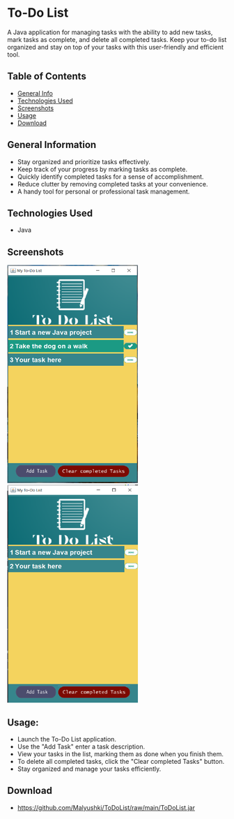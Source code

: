# To-Do List
A Java application for managing tasks with the ability to add new tasks, mark tasks as complete, and delete all completed tasks. Keep your to-do list organized and stay on top of your tasks with this user-friendly and efficient tool.


## Table of Contents
* [General Info](#general-information)
* [Technologies Used](#technologies-used)
* [Screenshots](#screenshots)
* [Usage](#usage)
* [Download](#download)



## General Information
* Stay organized and prioritize tasks effectively.
* Keep track of your progress by marking tasks as complete.
* Quickly identify completed tasks for a sense of accomplishment.
* Reduce clutter by removing completed tasks at your convenience.
* A handy tool for personal or professional task management.

## Technologies Used
- Java



## Screenshots
<p float="left">
<img src="https://raw.githubusercontent.com/Malyushki/ToDoList/main/ToDoList/src/img/screenshot1.png" width="300" height="500" />
<img src="https://raw.githubusercontent.com/Malyushki/ToDoList/main/ToDoList/src/img/screenshot2.png" width="300" height="500" />

</p>



## Usage:
- Launch the To-Do List application.
- Use the "Add Task" enter a task description.
- View your tasks in the list, marking them as done when you finish them.
- To delete all completed tasks, click the "Clear completed Tasks" button.
- Stay organized and manage your tasks efficiently.

## Download
- https://github.com/Malyushki/ToDoList/raw/main/ToDoList.jar

